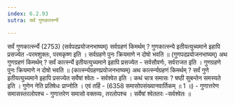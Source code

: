 ```yaml
---
index: 6.2.93
sutra: सर्वं गुणकार्त्स्न्ये

---
```

 सर्वं गुणकार्त्स्न्ये (2753) (सर्वपदप्रयोजनभाष्यम्) सर्वग्रहणं किमर्थम् ? गुणकात्स्न्ये इतीयत्युच्यमाने इहापि प्रसज्येत -परमशुक्लः, परमकृष्ण इति । सर्वग्रहणे पुनः क्रियमाणे न दोषो भवति ॥ (गुणपदप्रयोजनभाष्यम्) अथ गुणग्रहणं किमर्थम् ? सर्वं कार्त्स्न्ये इतीयत्युच्यमाने इहापि प्रसज्येत - सर्वसौवर्णः, सर्वराजत इति । गुणग्रहणे पुनः क्रियमाणे न दोषो भवति ॥ (कार्त्स्न्यग्रहणप्रयोजनभाष्यम्) अथ कार्त्स्न्यग्रहणं किमर्थम् ? सर्वं गुणे इतीयत्युच्यमाने इहापि प्रसज्येत सर्वेषां श्वेतः - सर्वश्वेत इति । कथं चात्र समासः ? षष्ठी सुबन्तेन समस्यते इति । गुणेन नेति प्रतिषेधः प्राप्नोति । एवं तर्हि -  (6358 समासोपसंख्यानवार्तिकम् ॥ 1 ॥) - गुणात्तरेण समासस्तरलोपश्च - गुणात्तरेण समासो वक्तव्यः, तरलोपश्च । सर्वेषां श्वेततरः -सर्वश्वेतः ॥ 